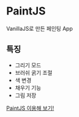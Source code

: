 # PaintJS

VanillaJS로 만든 페인팅 App

## 특징

- 그리기 모드
- 브러쉬 굵기 조절
- 색 변경
- 채우기 기능
- 그림 저장

[PaintJS 이용해 보기!](https://hanseunghoon.github.io/PaintJS/)
